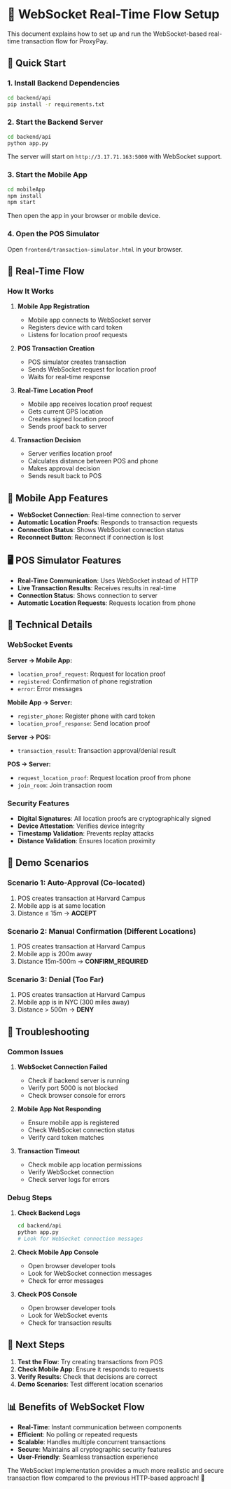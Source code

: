 # 🔌 WebSocket Real-Time Flow Setup

This document explains how to set up and run the WebSocket-based real-time transaction flow for ProxyPay.

## 🚀 Quick Start

### 1. Install Backend Dependencies

```bash
cd backend/api
pip install -r requirements.txt
```

### 2. Start the Backend Server

```bash
cd backend/api
python app.py
```

The server will start on `http://3.17.71.163:5000` with WebSocket support.

### 3. Start the Mobile App

```bash
cd mobileApp
npm install
npm start
```

Then open the app in your browser or mobile device.

### 4. Open the POS Simulator

Open `frontend/transaction-simulator.html` in your browser.

## 🔄 Real-Time Flow

### How It Works

1. **Mobile App Registration**

   - Mobile app connects to WebSocket server
   - Registers device with card token
   - Listens for location proof requests

2. **POS Transaction Creation**

   - POS simulator creates transaction
   - Sends WebSocket request for location proof
   - Waits for real-time response

3. **Real-Time Location Proof**

   - Mobile app receives location proof request
   - Gets current GPS location
   - Creates signed location proof
   - Sends proof back to server

4. **Transaction Decision**
   - Server verifies location proof
   - Calculates distance between POS and phone
   - Makes approval decision
   - Sends result back to POS

## 📱 Mobile App Features

- **WebSocket Connection**: Real-time connection to server
- **Automatic Location Proofs**: Responds to transaction requests
- **Connection Status**: Shows WebSocket connection status
- **Reconnect Button**: Reconnect if connection is lost

## 🖥️ POS Simulator Features

- **Real-Time Communication**: Uses WebSocket instead of HTTP
- **Live Transaction Results**: Receives results in real-time
- **Connection Status**: Shows connection to server
- **Automatic Location Requests**: Requests location from phone

## 🔧 Technical Details

### WebSocket Events

**Server → Mobile App:**

- `location_proof_request`: Request for location proof
- `registered`: Confirmation of phone registration
- `error`: Error messages

**Mobile App → Server:**

- `register_phone`: Register phone with card token
- `location_proof_response`: Send location proof

**Server → POS:**

- `transaction_result`: Transaction approval/denial result

**POS → Server:**

- `request_location_proof`: Request location proof from phone
- `join_room`: Join transaction room

### Security Features

- **Digital Signatures**: All location proofs are cryptographically signed
- **Device Attestation**: Verifies device integrity
- **Timestamp Validation**: Prevents replay attacks
- **Distance Validation**: Ensures location proximity

## 🎯 Demo Scenarios

### Scenario 1: Auto-Approval (Co-located)

1. POS creates transaction at Harvard Campus
2. Mobile app is at same location
3. Distance ≤ 15m → **ACCEPT**

### Scenario 2: Manual Confirmation (Different Locations)

1. POS creates transaction at Harvard Campus
2. Mobile app is 200m away
3. Distance 15m-500m → **CONFIRM_REQUIRED**

### Scenario 3: Denial (Too Far)

1. POS creates transaction at Harvard Campus
2. Mobile app is in NYC (300 miles away)
3. Distance > 500m → **DENY**

## 🐛 Troubleshooting

### Common Issues

1. **WebSocket Connection Failed**

   - Check if backend server is running
   - Verify port 5000 is not blocked
   - Check browser console for errors

2. **Mobile App Not Responding**

   - Ensure mobile app is registered
   - Check WebSocket connection status
   - Verify card token matches

3. **Transaction Timeout**
   - Check mobile app location permissions
   - Verify WebSocket connection
   - Check server logs for errors

### Debug Steps

1. **Check Backend Logs**

   ```bash
   cd backend/api
   python app.py
   # Look for WebSocket connection messages
   ```

2. **Check Mobile App Console**

   - Open browser developer tools
   - Look for WebSocket connection messages
   - Check for error messages

3. **Check POS Console**
   - Open browser developer tools
   - Look for WebSocket events
   - Check for transaction results

## 🚀 Next Steps

1. **Test the Flow**: Try creating transactions from POS
2. **Check Mobile App**: Ensure it responds to requests
3. **Verify Results**: Check that decisions are correct
4. **Demo Scenarios**: Test different location scenarios

## 📊 Benefits of WebSocket Flow

- **Real-Time**: Instant communication between components
- **Efficient**: No polling or repeated requests
- **Scalable**: Handles multiple concurrent transactions
- **Secure**: Maintains all cryptographic security features
- **User-Friendly**: Seamless transaction experience

The WebSocket implementation provides a much more realistic and secure transaction flow compared to the previous HTTP-based approach! 🎉
